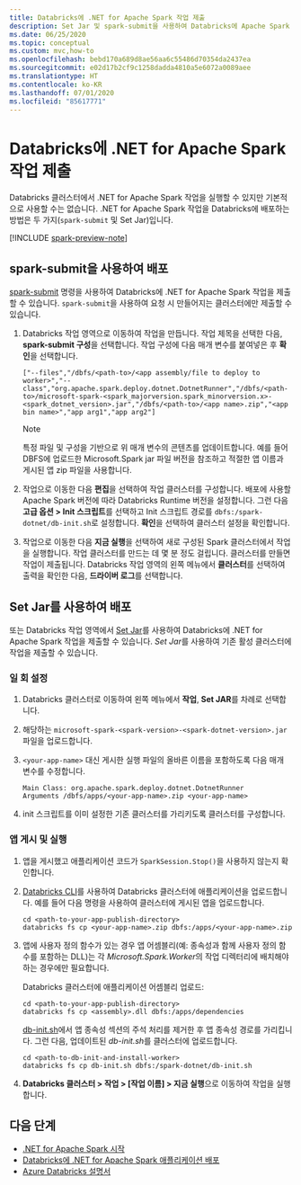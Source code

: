 ```yaml
---
title: Databricks에 .NET for Apache Spark 작업 제출
description: Set Jar 및 spark-submit을 사용하여 Databricks에 Apache Spark 작업의 .NET을 제출하는 방법에 대해 알아봅니다.
ms.date: 06/25/2020
ms.topic: conceptual
ms.custom: mvc,how-to
ms.openlocfilehash: bebd170a689d8ae56aa6c55486d70354da2437ea
ms.sourcegitcommit: e02d17b2cf9c1258dadda4810a5e6072a0089aee
ms.translationtype: HT
ms.contentlocale: ko-KR
ms.lasthandoff: 07/01/2020
ms.locfileid: "85617771"
---
```

# <a name="submit-a-net-for-apache-spark-job-to-databricks"></a>Databricks에 .NET for Apache Spark 작업 제출

Databricks 클러스터에서 .NET for Apache Spark 작업을 실행할 수 있지만 기본적으로 사용할 수는 없습니다. .NET for Apache Spark 작업을 Databricks에 배포하는 방법은 두 가지(`spark-submit` 및 Set Jar)입니다.

[!INCLUDE [spark-preview-note](../../../includes/spark-preview-note.md)]

## <a name="deploy-using-spark-submit"></a>spark-submit을 사용하여 배포

[spark-submit](https://spark.apache.org/docs/latest/submitting-applications.html) 명령을 사용하여 Databricks에 .NET for Apache Spark 작업을 제출할 수 있습니다. `spark-submit`을 사용하여 요청 시 만들어지는 클러스터에만 제출할 수 있습니다.

1. Databricks 작업 영역으로 이동하여 작업을 만듭니다. 작업 제목을 선택한 다음, **spark-submit 구성**을 선택합니다. 작업 구성에 다음 매개 변수를 붙여넣은 후 **확인**을 선택합니다.

    ```
    ["--files","/dbfs/<path-to>/<app assembly/file to deploy to worker>","--class","org.apache.spark.deploy.dotnet.DotnetRunner","/dbfs/<path-to>/microsoft-spark-<spark_majorversion.spark_minorversion.x>-<spark_dotnet_version>.jar","/dbfs/<path-to>/<app name>.zip","<app bin name>","app arg1","app arg2"]
    ```

    > [!NOTE]
    > 특정 파일 및 구성을 기반으로 위 매개 변수의 콘텐츠를 업데이트합니다. 예를 들어 DBFS에 업로드한 Microsoft.Spark jar 파일 버전을 참조하고 적절한 앱 이름과 게시된 앱 zip 파일을 사용합니다.

2. 작업으로 이동한 다음 **편집**을 선택하여 작업 클러스터를 구성합니다. 배포에 사용할 Apache Spark 버전에 따라 Databricks Runtime 버전을 설정합니다. 그런 다음 **고급 옵션 > Init 스크립트**를 선택하고 Init 스크립트 경로를 `dbfs:/spark-dotnet/db-init.sh`로 설정합니다. **확인**을 선택하여 클러스터 설정을 확인합니다.

3. 작업으로 이동한 다음 **지금 실행**을 선택하여 새로 구성된 Spark 클러스터에서 작업을 실행합니다. 작업 클러스터를 만드는 데 몇 분 정도 걸립니다. 클러스터를 만들면 작업이 제출됩니다. Databricks 작업 영역의 왼쪽 메뉴에서 **클러스터**를 선택하여 출력을 확인한 다음, **드라이버 로그**를 선택합니다.

## <a name="deploy-using-set-jar"></a>Set Jar를 사용하여 배포

또는 Databricks 작업 영역에서 [Set Jar](https://docs.microsoft.com/azure/databricks/jobs#--create-a-job)를 사용하여 Databricks에 .NET for Apache Spark 작업을 제출할 수 있습니다. *Set Jar*를 사용하여 기존 활성 클러스터에 작업을 제출할 수 있습니다.

### <a name="one-time-setup"></a>일 회 설정

1. Databricks 클러스터로 이동하여 왼쪽 메뉴에서 **작업**, **Set JAR**를 차례로 선택합니다.

2. 해당하는 `microsoft-spark-<spark-version>-<spark-dotnet-version>.jar` 파일을 업로드합니다.

3. `<your-app-name>` 대신 게시한 실행 파일의 올바른 이름을 포함하도록 다음 매개 변수를 수정합니다.

    ```
    Main Class: org.apache.spark.deploy.dotnet.DotnetRunner
    Arguments /dbfs/apps/<your-app-name>.zip <your-app-name>
    ```

4. init 스크립트를 이미 설정한 기존 클러스터를 가리키도록 클러스터를 구성합니다.

### <a name="publish-and-run-your-app"></a>앱 게시 및 실행

1. 앱을 게시했고 애플리케이션 코드가 `SparkSession.Stop()`을 사용하지 않는지 확인합니다.

2. [Databricks CLI](https://docs.microsoft.com/azure/databricks/dev-tools/databricks-cli)를 사용하여 Databricks 클러스터에 애플리케이션을 업로드합니다. 예를 들어 다음 명령을 사용하여 클러스터에 게시된 앱을 업로드합니다.

    ```console
    cd <path-to-your-app-publish-directory>
    databricks fs cp <your-app-name>.zip dbfs:/apps/<your-app-name>.zip
    ```

3. 앱에 사용자 정의 함수가 있는 경우 앱 어셈블리(예: 종속성과 함께 사용자 정의 함수를 포함하는 DLL)는 각 *Microsoft.Spark.Worker*의 작업 디렉터리에 배치해야 하는 경우에만 필요합니다.

    Databricks 클러스터에 애플리케이션 어셈블리 업로드:

    ```console
    cd <path-to-your-app-publish-directory>
    databricks fs cp <assembly>.dll dbfs:/apps/dependencies
    ```

    [db-init.sh](https://github.com/dotnet/spark/blob/master/deployment/db-init.sh)에서 앱 종속성 섹션의 주석 처리를 제거한 후 앱 종속성 경로를 가리킵니다. 그런 다음, 업데이트된 *db-init.sh*를 클러스터에 업로드합니다.

    ```console
    cd <path-to-db-init-and-install-worker>
    databricks fs cp db-init.sh dbfs:/spark-dotnet/db-init.sh
    ```

4. **Databricks 클러스터 > 작업 > [작업 이름] > 지금 실행**으로 이동하여 작업을 실행합니다.

## <a name="next-steps"></a>다음 단계

* [.NET for Apache Spark 시작](../tutorials/get-started.md)
* [Databricks에 .NET for Apache Spark 애플리케이션 배포](../tutorials/databricks-deployment.md)
* [Azure Databricks 설명서](https://docs.microsoft.com/azure/azure-databricks/)
